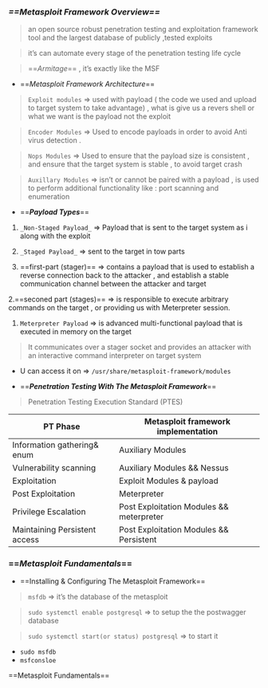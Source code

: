  

### _==**Metasploit Framework Overview**==_

> an open source robust penetration testing and exploitation framework tool and the largest database of publicly ,tested exploits

> it’s can automate every stage of the penetration testing life cycle

> ==_Armitage_== , it’s exactly like the MSF

- ==_Metasploit Framework Architecture_==

> `Exploit modules` ⇒ used with payload ( the code we used and upload to target system to take advantage) , what is give us a revers shell or what we want is the payload not the exploit

> `Encoder Modules` ⇒ Used to encode payloads in order to avoid Anti virus detection .

> `Nops Modules` ⇒ Used to ensure that the payload size is consistent , and ensure that the target system is stable , to avoid target crash

> `Auxillary Modules` ⇒ isn’t or cannot be paired with a payload , is used to perform additional functionality like : port scanning and enumeration

- ==_**Payload Types**_==

1. `_Non-Staged Payload_` ⇒ Payload that is sent to the target system as i along with the exploit
2. `_Staged Payload_` ⇒ sent to the target in tow parts

1. ==first-part (stager)== ⇒ contains a payload that is used to establish a reverse connection back to the attacker , and establish a stable communication channel between the attacker and target

2.==seconed part (stages)== ⇒ is responsible to execute arbitrary commands on the target , or providing us with Meterpreter session.

1. `Meterpreter Payload` ⇒ is advanced multi-functional payload that is executed in memory on the target

> It communicates over a stager socket and provides an attacker with an interactive command interpreter on target system

- U can access it on ⇒ `/usr/share/metasploit-framework/modules`

  

- ==**_Penetration Testing With The Metasploit Framework_**==

> Penetration Testing Execution Standard (PTES)

  

|PT Phase|Metasploit framework implementation|
|---|---|
|Information gathering& enum|Auxiliary Modules|
|Vulnerability scanning|Auxiliary Modules && Nessus|
|Exploitation|Exploit Modules & payload|
|Post Exploitation|Meterpreter|
|Privilege Escalation|Post Exploitation Modules && meterpreter|
|Maintaining Persistent access|Post Exploitation Modules && Persistent|

  

  

### ==_**Metasploit Fundamentals**_==

  

- ==Installing & Configuring The Metasploit Framework==

> `msfdb` ⇒ it’s the database of the metasploit

> `sudo systemctl enable postgresql` ⇒ to setup the the postwagger database

> `sudo systemctl start(or status) postgresql` ⇒ to start it

- `sudo msfdb`
- `msfconsloe`

  

==Metasploit Fundamentals==